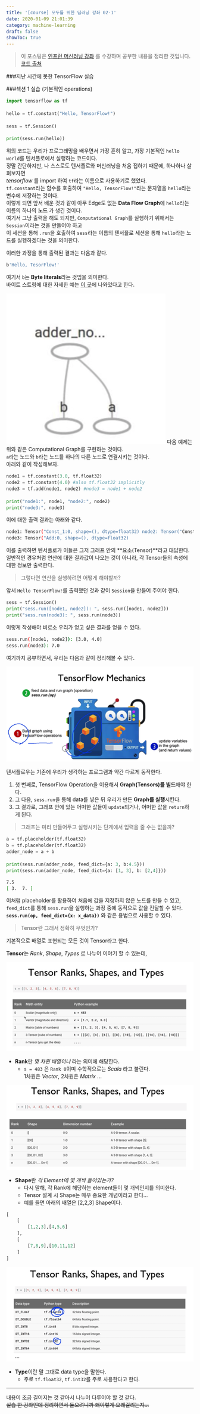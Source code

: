 ```yaml
---
title: '[course] 모두를 위한 딥러닝 강좌 02-1'
date: 2020-01-09 21:01:39
category: machine-learning
draft: false
showToc: true
---
```


> 이 포스팅은 <a target="_blank" href="https://www.inflearn.com/course/%EA%B8%B0%EB%B3%B8%EC%A0%81%EC%9D%B8-%EB%A8%B8%EC%8B%A0%EB%9F%AC%EB%8B%9D-%EB%94%A5%EB%9F%AC%EB%8B%9D-%EA%B0%95%EC%A2%8C#">인프런 머신러닝 강좌</a> 를 수강하며 공부한 내용을 정리한 것입니다.  
> <a target="_blank" href="https://github.com/hunkim/DeepLearningZeroToAll">코드 출처</a>

###지난 시간에 못한 TensorFlow 실습

###섹션 1 실습 (기본적인 operations)

```python
import tensorflow as tf

hello = tf.constant("Hello, TensorFlow!")

sess = tf.Session()

print(sess.run(hello))
```

위의 코드는 우리가 프로그래밍을 배우면서 가장 흔히 알고, 가장 기본적인 `hello world`를 텐서플로에서 실행하는 코드이다.  
정말 간단하지만, 나 스스로도 텐서플로와 머신러닝을 처음 접하기 때문에, 하나하나 살펴보자면  
_tensorflow_ 를 import 하여 `tf`라는 이름으로 사용하기로 했었다.  
`tf.constant`라는 함수를 호출하여 `"Hello, TensorFlow!"`라는 문자열을 `hello`라는 변수에 저장하는 것이다.  
이렇게 되면 앞서 배운 것과 같이 아무 Edge도 없는 **Data Flow Graph**에 `hello`라는 이름의 하나의 **노드** 가 생긴 것이다.  
여기서 그냥 출력을 해도 되지만, `Computational Graph`를 실행하기 위해서는 `Session`이라는 것을 만들어야 하고  
이 세션을 통해 `.run`을 호출하여 `sess`라는 이름의 텐서플로 세션을 통해 `hello`라는 노드를 실헹하겠다는 것을 의미한다.

이러한 과정을 통해 출력된 결과는 다음과 같다.

```bash
b'Hello, TesorFlow!'
```

여기서 `b`는 **Byte literals**라는 것임을 의미한다.  
바이트 스트링에 대한 자세한 예는 [이 곳](https://stackoverflow.com/questions/6269765/)에 나와있다고 한다.

![screenshot](./images/20200109ML-2.png)
다음 예제는 위와 같은 Computational Graph를 구현하는 것이다.  
`a`라는 노드와 `b`라는 노드를 하나의 다른 노드로 연결시키는 것이다.  
아래와 같이 작성해보자.

```python
node1 = tf.constant(3.0, tf.float32)
node2 = tf.constant(4.0) #also tf.float32 implicitly
node3 = tf.add(node1, node2) #node3 = node1 + node2

print("node1:", node1, "node2:", node2)
print("node3:", node3)
```

이에 대한 출력 결과는 아래와 같다.

```bash
node1: Tensor("Const_1:0, shape=(), dtype=float32) node2: Tensor("Const_2:0, shape=(), dtype=float32)
node3: Tensor("Add:0, shape=(), dtype=float32)
```

이를 출력하면 텐서플로가 이들은 그저 그래프 안의 **요소(Tensor)**라고 대답한다.  
일반적인 경우처럼 연산에 대한 결과값이 나오는 것이 아니라, 각 Tensor들의 속성에 대한 정보만 출력한다.

> 그렇다면 연산을 실행하려면 어떻게 해야할까?

앞서 `Hello TensorFlow!`를 출력했던 것과 같이 `Session`을 만들어 주어야 한다.

```python
sess = tf.Session()
print("sess.run([node1, node2]): ", sess.run([node1, node2]))
print("sess.run(node3): ", sess.run(node3))
```

이렇게 작성해야 비로소 우리가 얻고 싶은 결과를 얻을 수 있다.

```bash
sess.run([node1, node2]): [3.0, 4.0]
sess.run(node3): 7.0
```

여기까지 공부하면서, 우리는 다음과 같이 정리해볼 수 있다.

![TensorFlowMachine](./images/20200109ML-3.png)

텐서플로우는 기존에 우리가 생각하는 프로그램과 약간 다르게 동작한다.

1. 첫 번째로, TensorFlow Operation을 이용해서 **Graph(Tensors)를 빌드**해야 한다.
2. 그 다음, `sess.run`을 통해 data를 넣은 뒤 우리가 만든 **Graph를 실행**시킨다.
3. 그 결과로, 그래프 안에 있는 어떠한 값들이 `update`되거나, 어떠한 값을 `return`하게 된다.

> 그래프는 미리 만들어두고 실행시키는 단계에서 입력을 줄 수는 없을까?

```python
a = tf.placeholder(tf.float32)
b = tf.placeholder(tf.float32)
adder_node = a + b

print(sess.run(adder_node, feed_dict={a: 3, b:4.5}))
print(sess.run(adder_node, feed_dict={a: [1, 3], b: [2,4]}))
```

```bash
7.5
[ 3.  7. ]
```

이처럼 placeholder를 활용하여 처음에 값을 지정하지 않은 노드를 만들 수 있고,  
`feed_dict`를 통해 `sess.run`을 실행하는 과정 중에 동적으로 값을 전달할 수 있다.
**`sess.run(op, feed_dict={x: x_data})`** 와 같은 용법으로 사용할 수 있다.

> Tensor란 그래서 정확히 무엇인가?

기본적으로 배열로 표현되는 모든 것이 Tensor라고 한다.

**Tensor**는 _Rank_, _Shape_, _Types_ 로 나누어 이야기 할 수 있는데,

![Rank](./images/20200109ML-4.png)

- **Rank**란 _몇 차원 배열이냐_ 라는 의미에 해당한다.
  - `s = 483` 은 `Rank 0`이며 수학적으로는 _Scala_ 라고 불린다.  
    1차원은 _Vector_, 2차원은 _Matrix_ ...

![Shape](./images/20200109ML-5.png)

- **Shape**란 _각 Element에 몇 개씩 들어있는가?_
  - 다시 말해, 각 Rank에 해당하는 element들이 몇 개씩인지를 의미한다.
  - Tensor 설계 시 Shape는 매우 중요한 개념이라고 한다...
  - 예를 들면 아래의 배열은 [2,2,3] Shape이다.

```python
[
    [
        [1,2,3],[4,5,6]
    ],
    [
        [7,8,9],[10,11,12]
    ]
]
```

![Types](./images/20200109ML-6.png)

- **Type**이란 말 그대로 data type을 말한다.
  - 주로 `tf.float32`, `tf.int32`를 주로 사용한다고 한다.

---

내용이 조금 길어지는 것 같아서 나누어 다루어야 할 것 같다.  
~~실습 한 강좌인데 정리하면서 들으려니까 왜이렇게 오래걸리는지...~~
